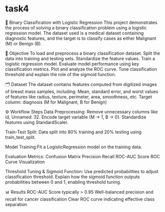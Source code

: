 # task4
🧠 Binary Classification with Logistic Regression
This project demonstrates the process of solving a binary classification problem using a logistic regression model. The dataset used is a medical dataset containing diagnostic features, and the target is to classify cases as either Malignant (M) or Benign (B).

📌 Objective
To load and preprocess a binary classification dataset.
Split the data into training and testing sets.
Standardize the feature values.
Train a logistic regression model.
Evaluate model performance using key classification metrics.
Plot and analyze the ROC curve.
Tune classification threshold and explain the role of the sigmoid function.

🗂️ Dataset
The dataset contains features computed from digitized images of breast mass samples, including:
Mean, standard error, and worst values of features like radius, texture, perimeter, area, smoothness, etc.
Target column: diagnosis (M for Malignant, B for Benign)

⚙️ Workflow Steps
Data Preprocessing:
Remove unnecessary columns like id, Unnamed: 32.
Encode target variable (M → 1, B → 0).
Standardize features using StandardScaler.

Train-Test Split: Data split into 80% training and 20% testing using train_test_split.

Model Training:Fit a LogisticRegression model on the training data.

Evaluation Metrics:
Confusion Matrix
Precision
Recall
ROC-AUC Score
ROC Curve Visualization

Threshold Tuning & Sigmoid Function:
Use predicted probabilities to adjust classification threshold.
Explain how the sigmoid function outputs probabilities between 0 and 1, enabling threshold tuning.

📊 Results
ROC-AUC Score typically > 0.95
Well-balanced precision and recall for cancer classification
Clear ROC curve indicating effective class separation

